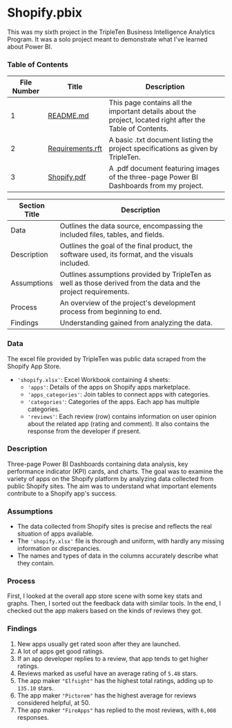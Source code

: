 # Shopify.pbix

This was my sixth project in the TripleTen Business Intelligence Analytics Program. It was a solo project meant to demonstrate what I've learned about Power BI.

### Table of Contents

| File Number | Title           | Description                                                                                       |
|-------------|-----------------|---------------------------------------------------------------------------------------------------|
| 1           | [README.md](README.md)     | This page contains all the important details about the project, located right after the Table of Contents. |
| 2           | [Requirements.rft](Requirements.rft) | A basic .txt document listing the project specifications as given by TripleTen.                   |
| 3           | [Shopify.pdf](Shopify.pdf)   | A .pdf document featuring images of the three-page Power BI Dashboards from my project.           |



| Section Title | Description                                                                                                                                                     |
|---------------|-----------------------------------------------------------------------------------------------------------------------------------------------------------------|
| Data          | Outlines the data source, encompassing the included files, tables, and fields.                                                                                  |
| Description   | Outlines the goal of the final product, the software used, its format, and the visuals included.                                                               |
| Assumptions   | Outlines assumptions provided by TripleTen as well as those derived from the data and the project requirements.                                                |
| Process       | An overview of the project's development process from beginning to end.                                                                                         |
| Findings      | Understanding gained from analyzing the data.                                                                                                                   |


### Data

The excel file provided by TripleTen was public data scraped from the Shopify App Store.

- `'shopify.xlsx'`: Excel Workbook containing 4 sheets:
  - `'apps'`: Details of the apps on Shopify apps marketplace.
  - `'apps_categories'`: Join tables to connect apps with categories.
  - `'categories'`: Categories of the apps. Each app has multiple categories.
  - `'reviews'`: Each review (row) contains information on user opinion about the related app (rating and comment). It also contains the response from the developer if present.

### Description

Three-page Power BI Dashboards containing data analysis, key performance indicator (KPI) cards, and charts. The goal was to examine the variety of apps on the Shopify platform by analyzing data collected from public Shopify sites. The aim was to understand what important elements contribute to a Shopify app's success.

### Assumptions

- The data collected from Shopify sites is precise and reflects the real situation of apps available.
- The `'shopify.xlsx'` file is thorough and uniform, with hardly any missing information or discrepancies.
- The names and types of data in the columns accurately describe what they contain.

### Process

First, I looked at the overall app store scene with some key stats and graphs. Then, I sorted out the feedback data with similar tools. In the end, I checked out the app makers based on the kinds of reviews they got.

### Findings

1. New apps usually get rated soon after they are launched.
2. A lot of apps get good ratings.
3. If an app developer replies to a review, that app tends to get higher ratings.
4. Reviews marked as useful have an average rating of `5.48` stars.
5. The app maker `"Elfsight"` has the highest total ratings, adding up to `135.10` stars.
6. The app maker `"Pictorem"` has the highest average for reviews considered helpful, at 50.
7. The app maker `"FireApps"` has replied to the most reviews, with `6,008` responses.
